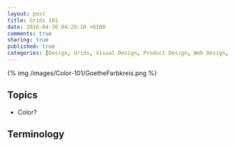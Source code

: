 ```yaml
---
layout: post
title: Grids 101
date: 2016-04-30 04:29:10 +0100
comments: true
sharing: true
published: true 
categories: [Design, Grids, Visual Design, Product Design, Web Design, Frontend]
---
```


{% img /images/Color-101/GoetheFarbkreis.png %}

## Topics

+ Color?

## Terminology


